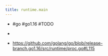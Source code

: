 ```yaml
---
title: runtime.main
---
```


- #go #go1.16 #TODO

- 

- https://github.com/golang/go/blob/release-branch.go1.16/src/runtime/proc.go#L115
